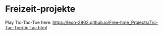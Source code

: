 # Freizeit-projekte
Play Tic-Tac-Toe here: https://leon-2802.github.io/Free-time_Projects/Tic-Tac-Toe/tic-tac.html

